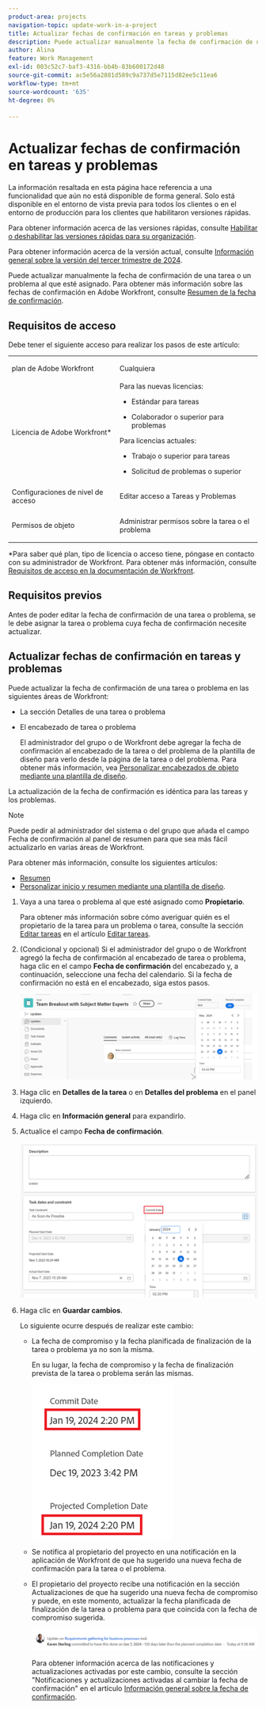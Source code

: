 ```yaml
---
product-area: projects
navigation-topic: update-work-in-a-project
title: Actualizar fechas de confirmación en tareas y problemas
description: Puede actualizar manualmente la fecha de confirmación de una tarea o un problema al que esté asignado. Para obtener más información sobre las fechas de compromiso en Adobe Workfront, consulte Información general sobre las fechas de compromiso.
author: Alina
feature: Work Management
exl-id: 003c52c7-baf3-4316-bb4b-83b600172d48
source-git-commit: ac5e56a2881d589c9a737d5e7115d82ee5c11ea6
workflow-type: tm+mt
source-wordcount: '635'
ht-degree: 0%

---
```



# Actualizar fechas de confirmación en tareas y problemas

<span class="preview">La información resaltada en esta página hace referencia a una funcionalidad que aún no está disponible de forma general. Solo está disponible en el entorno de vista previa para todos los clientes o en el entorno de producción para los clientes que habilitaron versiones rápidas.</span>

<span class="preview">Para obtener información acerca de las versiones rápidas, consulte [Habilitar o deshabilitar las versiones rápidas para su organización](/help/quicksilver/administration-and-setup/set-up-workfront/configure-system-defaults/enable-fast-release-process.md).</span>

<span class="preview">Para obtener información acerca de la versión actual, consulte [Información general sobre la versión del tercer trimestre de 2024](/help/quicksilver/product-announcements/product-releases/24-q3-release-activity/24-q3-release-overview.md).</span>

Puede actualizar manualmente la fecha de confirmación de una tarea o un problema al que esté asignado. Para obtener más información sobre las fechas de confirmación en Adobe Workfront, consulte [Resumen de la fecha de confirmación](../../../manage-work/projects/updating-work-in-a-project/overview-of-commit-dates.md).

## Requisitos de acceso

<!--Audited: 01/2024-->

Debe tener el siguiente acceso para realizar los pasos de este artículo:

<table style="table-layout:auto"> 
 <col> 
 <col> 
 <tbody> 
  <tr> 
   <td role="rowheader">plan de Adobe Workfront</td> 
   <td> <p>Cualquiera</p> </td> 
  </tr> 
  <tr> 
   <td role="rowheader">Licencia de Adobe Workfront*</td> 
   <td> 
   Para las nuevas licencias:
   <ul>
   <li><p>Estándar para tareas</p> </li>
   <li><p>Colaborador o superior para problemas</p></li>
   </ul>
   Para licencias actuales:
<ul>
   <li><p>Trabajo o superior para tareas</p></li> 
   <li><p>Solicitud de problemas o superior</p></li>
</ul>

</td> 
  </tr> 
  <tr> 
   <td role="rowheader">Configuraciones de nivel de acceso</td> 
   <td> <p>Editar acceso a Tareas y Problemas</p> </td> 
  </tr> 
  <tr> 
   <td role="rowheader">Permisos de objeto</td> 
   <td> <p>Administrar permisos sobre la tarea o el problema</p> </td> 
  </tr> 
 </tbody> 
</table>

*Para saber qué plan, tipo de licencia o acceso tiene, póngase en contacto con su administrador de Workfront. Para obtener más información, consulte [Requisitos de acceso en la documentación de Workfront](/help/quicksilver/administration-and-setup/add-users/access-levels-and-object-permissions/access-level-requirements-in-documentation.md).

## Requisitos previos

Antes de poder editar la fecha de confirmación de una tarea o problema, se le debe asignar la tarea o problema cuya fecha de confirmación necesite actualizar.

## Actualizar fechas de confirmación en tareas y problemas


Puede actualizar la fecha de confirmación de una tarea o problema en las siguientes áreas de Workfront:

* La sección Detalles de una tarea o problema
* <span class="preview">El encabezado de tarea o problema</span>

  <span class="preview">El administrador del grupo o de Workfront debe agregar la fecha de confirmación al encabezado de la tarea o del problema de la plantilla de diseño para verlo desde la página de la tarea o del problema.
Para obtener más información, vea [Personalizar encabezados de objeto mediante una plantilla de diseño](/help/quicksilver/administration-and-setup/customize-workfront/use-layout-templates/customize-object-headers.md).</span>

La actualización de la fecha de confirmación es idéntica para las tareas y los problemas.

>[!NOTE]
>
>Puede pedir al administrador del sistema o del grupo que añada el campo Fecha de confirmación al panel de resumen para que sea más fácil actualizarlo en varias áreas de Workfront.
>
>Para obtener más información, consulte los siguientes artículos:
>
>* [Resumen](/help/quicksilver/workfront-basics/the-new-workfront-experience/summary-overview.md)
>* [Personalizar inicio y resumen mediante una plantilla de diseño](/help/quicksilver/administration-and-setup/customize-workfront/use-layout-templates/customize-home-summary-layout-template.md).


1. Vaya a una tarea o problema al que esté asignado como **Propietario**.

   Para obtener más información sobre cómo averiguar quién es el propietario de la tarea para un problema o tarea, consulte la sección [Editar tareas](../../../manage-work/tasks/manage-tasks/edit-tasks.md#assignments) en el artículo [Editar tareas](../../../manage-work/tasks/manage-tasks/edit-tasks.md).

1. <span class="preview">(Condicional y opcional) Si el administrador del grupo o de Workfront agregó la fecha de confirmación al encabezado de tarea o problema, haga clic en el campo **Fecha de confirmación** del encabezado y, a continuación, seleccione una fecha del calendario. Si la fecha de confirmación no está en el encabezado, siga estos pasos. </span>

   <span class="preview">![](assets/commit-date-task-header.png)</span>

1. Haga clic en **Detalles de la tarea** o en **Detalles del problema** en el panel izquierdo.
1. Haga clic en **Información general** para expandirlo.
1. Actualice el campo **Fecha de confirmación**.

   ![](assets/task-commit-date-edit-highlighted-details-page.png)

1. Haga clic en **Guardar cambios**.

   Lo siguiente ocurre después de realizar este cambio:

   * La fecha de compromiso y la fecha planificada de finalización de la tarea o problema ya no son la misma.

     En su lugar, la fecha de compromiso y la fecha de finalización prevista de la tarea o problema serán las mismas.

     ![](assets/task-projected-completion-date-in-details-highlighted-nwe-350x230.png)

   * Se notifica al propietario del proyecto en una notificación en la aplicación de Workfront de que ha sugerido una nueva fecha de confirmación para la tarea o el problema.
   * El propietario del proyecto recibe una notificación en la sección Actualizaciones de que ha sugerido una nueva fecha de compromiso y puede, en este momento, actualizar la fecha planificada de finalización de la tarea o problema para que coincida con la fecha de compromiso sugerida.

     ![](assets/project-owner-notification-update-stream-that-commit-date-affects-project-timeline.png)


     <!--![](assets/project-owner-notification-update-stream-that-commit-date-affects-project-timeline-highlighted-nwe-350x139.png)-->

     Para obtener información acerca de las notificaciones y actualizaciones activadas por este cambio, consulte la sección &quot;Notificaciones y actualizaciones activadas al cambiar la fecha de confirmación&quot; en el artículo [Información general sobre la fecha de confirmación](/help/quicksilver/manage-work/projects/updating-work-in-a-project/overview-of-commit-dates.md).

<!--at the Production update stream when removing legacy - replace the last bullet with: The Project Owner is notified in the Systems Activity and the All tabs of the Updates section that you have suggested a new Commit Date. They can then update the Planned Completion Date accordingly by editing the task or the issue.-->